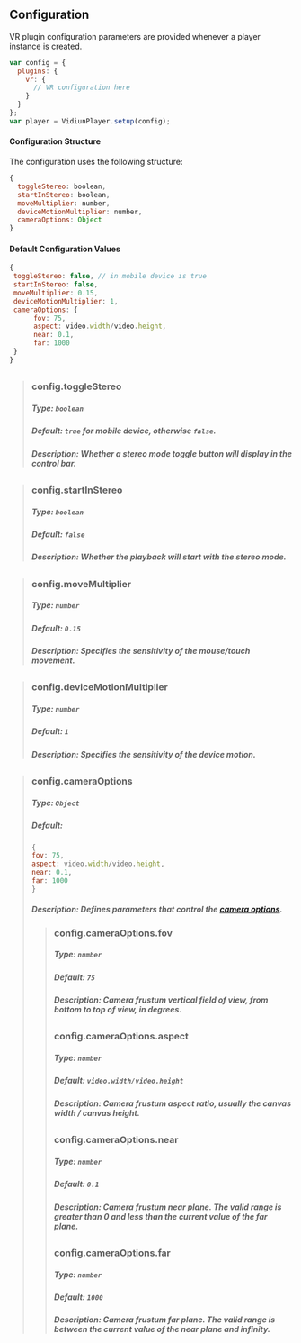 ## Configuration
VR plugin configuration parameters are provided whenever a player instance is created.
```js
var config = {
  plugins: {
    vr: {
      // VR configuration here      
    }
  }
};
var player = VidiunPlayer.setup(config);
```

#### Configuration Structure  

The configuration uses the following structure:

```js
{
  toggleStereo: boolean,
  startInStereo: boolean,
  moveMultiplier: number,
  deviceMotionMultiplier: number,
  cameraOptions: Object
}
```

#### Default Configuration Values
```js
{
 toggleStereo: false, // in mobile device is true 
 startInStereo: false,
 moveMultiplier: 0.15,
 deviceMotionMultiplier: 1,
 cameraOptions: {
      fov: 75,
      aspect: video.width/video.height,
      near: 0.1,
      far: 1000
 }
}
```
##
>### config.toggleStereo
>##### Type: `boolean`
>##### Default: `true` for mobile device, otherwise `false`.
>##### Description: Whether a stereo mode toggle button will display in the control bar.
##
>### config.startInStereo
>##### Type: `boolean`
>##### Default: `false`
>##### Description: Whether the playback will start with the stereo mode.
##
>### config.moveMultiplier
>##### Type: `number`
>##### Default: `0.15`
>##### Description: Specifies the sensitivity of the mouse/touch movement.
##
>### config.deviceMotionMultiplier
>##### Type: `number`
>##### Default: `1`
>##### Description: Specifies the sensitivity of the device motion.
##
>### config.cameraOptions
>##### Type: `Object`
>##### Default:
>```js
>{
> fov: 75,
> aspect: video.width/video.height,
> near: 0.1,
> far: 1000
>}
>```
>##### Description: Defines parameters that control the [camera options](https://threejs.org/docs/#api/cameras/PerspectiveCamera).
>> ### config.cameraOptions.fov
>>##### Type: `number`
>>##### Default: `75`
>>##### Description: Camera frustum vertical field of view, from bottom to top of view, in degrees.
>>##
>> ### config.cameraOptions.aspect
>>##### Type: `number`
>>##### Default: `video.width/video.height`
>>##### Description: Camera frustum aspect ratio, usually the canvas width / canvas height.
>>##
>> ### config.cameraOptions.near
>>##### Type: `number`
>>##### Default: `0.1`
>>##### Description: Camera frustum near plane. The valid range is greater than 0 and less than the current value of the far plane.
>>##
>> ### config.cameraOptions.far
>>##### Type: `number`
>>##### Default: `1000`
>>##### Description: Camera frustum far plane. The valid range is between the current value of the near plane and infinity.
